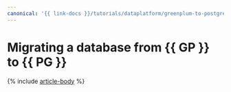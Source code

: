 ```yaml
---
canonical: '{{ link-docs }}/tutorials/dataplatform/greenplum-to-postgresql'
---
```


# Migrating a database from {{ GP }} to {{ PG }}

{% include [article-body](../../_tutorials/dataplatform/datatransfer/mgp-to-mpg.md) %}
